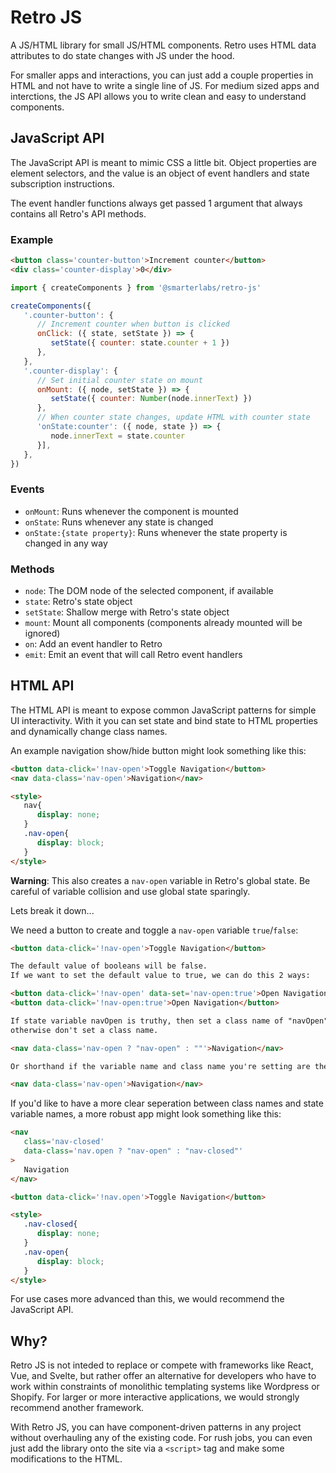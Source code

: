 # Retro JS

A JS/HTML library for small JS/HTML components. Retro uses HTML data attributes to do state changes with JS under the hood.

For smaller apps and interactions, you can just add a couple properties in HTML and not have to write a single line of JS. For medium sized apps and interctions, the JS API allows you to write clean and easy to understand components.

## JavaScript API

The JavaScript API is meant to mimic CSS a little bit. Object properties are element selectors, and the value is an object of event handlers and state subscription instructions.

The event handler functions always get passed 1 argument that always contains all Retro's API methods.

### Example

```html
<button class='counter-button'>Increment counter</button>
<div class='counter-display'>0</div>
```

```js
import { createComponents } from '@smarterlabs/retro-js'

createComponents({
   '.counter-button': {
      // Increment counter when button is clicked
      onClick: ({ state, setState }) => {
         setState({ counter: state.counter + 1 })
      },
   },
   '.counter-display': {
      // Set initial counter state on mount
      onMount: ({ node, setState }) => {
         setState({ counter: Number(node.innerText) })
      },
      // When counter state changes, update HTML with counter state
      'onState:counter': ({ node, state }) => {
         node.innerText = state.counter
      }],
   },
})
```

### Events

- `onMount`: Runs whenever the component is mounted
- `onState`: Runs whenever any state is changed
- `onState:{state property}`: Runs whenever the state property is changed in any way


### Methods

- `node`: The DOM node of the selected component, if available
- `state`: Retro's state object
- `setState`: Shallow merge with Retro's state object
- `mount`: Mount all components (components already mounted will be ignored)
- `on`: Add an event handler to Retro
- `emit`: Emit an event that will call Retro event handlers

## HTML API

The HTML API is meant to expose common JavaScript patterns for simple UI interactivity. With it you can set state and bind state to HTML properties and dynamically change class names.

An example navigation show/hide button might look something like this:

```html
<button data-click='!nav-open'>Toggle Navigation</button>
<nav data-class='nav-open'>Navigation</nav>

<style>
   nav{
      display: none;
   }
   .nav-open{
      display: block;
   }
</style>
```

**Warning**: This also creates a `nav-open` variable in Retro's global state. Be careful of variable collision and use global state sparingly.

Lets break it down...

We need a button to create and toggle a `nav-open` variable `true`/`false`:

```html
<button data-click='!nav-open'>Toggle Navigation</button>

The default value of booleans will be false.
If we want to set the default value to true, we can do this 2 ways:

<button data-click='!nav-open' data-set='nav-open:true'>Open Navigation</button>
<button data-click='!nav-open:true'>Open Navigation</button>
```

```html
If state variable navOpen is truthy, then set a class name of "navOpen",
otherwise don't set a class name.

<nav data-class='nav-open ? "nav-open" : ""'>Navigation</nav>

Or shorthand if the variable name and class name you're setting are the same:

<nav data-class='nav-open'>Navigation</nav>
```

If you'd like to have a more clear seperation between class names and
state variable names, a more robust app might look something like this:

```html
<nav
   class='nav-closed'
   data-class='nav.open ? "nav-open" : "nav-closed"'
>
   Navigation
</nav>

<button data-click='!nav.open'>Toggle Navigation</button>

<style>
   .nav-closed{
      display: none;
   }
   .nav-open{
      display: block;
   }
</style>
```

For use cases more advanced than this, we would recommend the JavaScript API.

## Why?

Retro JS is not inteded to replace or compete with frameworks like React, Vue, and Svelte, but rather offer an alternative for developers who have to work within constraints of monolithic templating systems like Wordpress or Shopify. For larger or more interactive applications, we would strongly recommend another framework.

With Retro JS, you can have component-driven patterns in any project without overhauling any of the existing code. For rush jobs, you can even just add the library onto the site via a `<script>` tag and make some modifications to the HTML.
